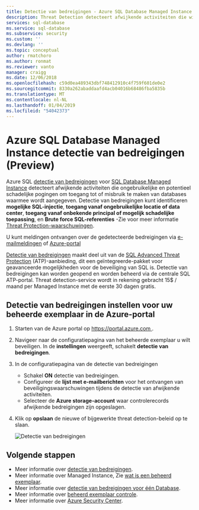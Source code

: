 ```yaml
---
title: Detectie van bedreigingen - Azure SQL Database Managed Instance | Microsoft Docs
description: Threat Detection detecteert afwijkende activiteiten die wijzen op mogelijke beveiligingsrisico's met de database in een beheerd exemplaar.
services: sql-database
ms.service: sql-database
ms.subservice: security
ms.custom: ''
ms.devlang: ''
ms.topic: conceptual
author: rmatchoro
ms.author: ronmat
ms.reviewer: vanto
manager: craigg
ms.date: 12/06/2018
ms.openlocfilehash: c59d0ea489343dbf748412910c4f759f601de0e2
ms.sourcegitcommit: 8330a262abaddaafd4acb04016b68486fba5835b
ms.translationtype: MT
ms.contentlocale: nl-NL
ms.lasthandoff: 01/04/2019
ms.locfileid: "54042373"
---
```

# <a name="azure-sql-database-managed-instance-threat-detection-preview"></a>Azure SQL Database Managed Instance detectie van bedreigingen (Preview)

Azure SQL [detectie van bedreigingen](sql-database-threat-detection-overview.md) voor [SQL Database Managed Instance](sql-database-managed-instance-index.yml) detecteert afwijkende activiteiten die ongebruikelijke en potentieel schadelijke pogingen om toegang tot of misbruik te maken van databases waarmee wordt aangegeven. Detectie van bedreigingen kunt identificeren **mogelijke SQL-injectie**, **toegang vanaf ongebruikelijke locatie of data center**, **toegang vanaf onbekende principal of mogelijk schadelijke toepassing**, en **Brute force SQL-referenties** -Zie voor meer informatie [Threat Protection-waarschuwingen](sql-database-threat-detection-overview.md#azure-sql-database-threat-detection-alerts).

U kunt meldingen ontvangen over de gedetecteerde bedreigingen via [e-mailmeldingen](sql-database-threat-detection-overview.md#explore-anomalous-database-activities-upon-detection-of-a-suspicious-event) of [Azure-portal](sql-database-threat-detection-overview.md#explore-threat-detection-alerts-for-your-database-in-the-azure-portal)

[Detectie van bedreigingen](sql-database-threat-detection-overview.md) maakt deel uit van de [SQL Advanced Threat Protection](sql-advanced-threat-protection.md) (ATP)-aanbieding, dit een geïntegreerde-pakket voor geavanceerde mogelijkheden voor de beveiliging van SQL is. Detectie van bedreigingen kan worden geopend en worden beheerd via de centrale SQL ATP-portal. Threat detection-service wordt in rekening gebracht 15$ / maand per Managed Instance met de eerste 30 dagen gratis.

## <a name="set-up-threat-detection-for-your-managed-instance-in-the-azure-portal"></a>Detectie van bedreigingen instellen voor uw beheerde exemplaar in de Azure-portal

1. Starten van de Azure portal op [ https://portal.azure.com ](https://portal.azure.com).
2. Navigeer naar de configuratiepagina van het beheerde exemplaar u wilt beveiligen. In de **instellingen** weergeeft, schakelt **detectie van bedreigingen**.
3. In de configuratiepagina van de detectie van bedreigingen
   - Schakel **ON** detectie van bedreigingen.
   - Configureer de **lijst met e-mailberichten** voor het ontvangen van beveiligingswaarschuwingen tijdens de detectie van afwijkende activiteiten.
   - Selecteer de **Azure storage-account** waar controlerecords afwijkende bedreigingen zijn opgeslagen.
4. Klik op **opslaan** de nieuwe of bijgewerkte threat detection-beleid op te slaan.

   ![Detectie van bedreigingen](./media/sql-database-managed-instance-threat-detection/threat-detection.png)

## <a name="next-steps"></a>Volgende stappen

- Meer informatie over [detectie van bedreigingen](sql-database-threat-detection-overview.md).
- Meer informatie over Managed Instance, Zie [wat is een beheerd exemplaar](sql-database-managed-instance.md).
- Meer informatie over [detectie van bedreigingen voor één Database](sql-database-threat-detection.md).
- Meer informatie over [beheerd exemplaar controle](https://go.microsoft.com/fwlink/?linkid=869430).
- Meer informatie over [Azure Security Center](https://docs.microsoft.com/azure/security-center/security-center-intro).
